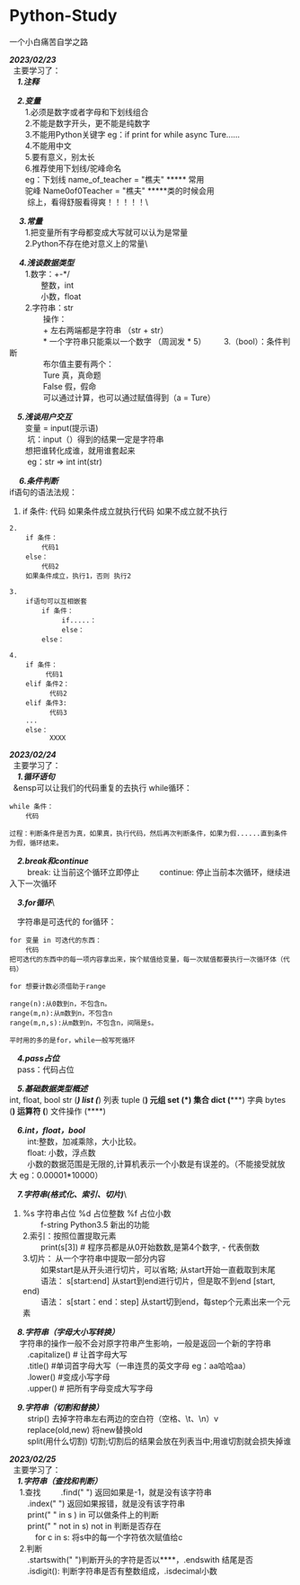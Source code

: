 # Python-Study
一个小白痛苦自学之路

___2023/02/23___\
 &ensp;主要学习了：\
 ___&ensp;&ensp;1.注释___
 
 ___&ensp;&ensp;2.变量___\
 &ensp;&ensp;&ensp;&ensp;1.必须是数字或者字母和下划线组合\
 &ensp;&ensp;&ensp;&ensp;2.不能是数字开头，更不能是纯数字\
 &ensp;&ensp;&ensp;&ensp;3.不能用Python关键字 eg：if print for while async Ture......\
 &ensp;&ensp;&ensp;&ensp;4.不能用中文\
 &ensp;&ensp;&ensp;&ensp;5.要有意义，别太长\
 &ensp;&ensp;&ensp;&ensp;6.推荐使用下划线/驼峰命名 \
 &ensp;&ensp;&ensp;&ensp;eg：下划线 name_of_teacher = "樵夫"  ***** 常用\
 &ensp;&ensp;&ensp;&ensp;驼峰 Name0of0Teacher = "樵夫"   *****类的时候会用\
 &ensp;&ensp;&ensp;&ensp;     综上，看得舒服看得爽！！！！！\
 
 ___&ensp; &ensp;3.常量___\
 &ensp;&ensp;&ensp;&ensp;1.把变量所有字母都变成大写就可以认为是常量\
 &ensp;&ensp;&ensp;&ensp;2.Python不存在绝对意义上的常量\
 
 ___&ensp; &ensp;4.浅谈数据类型___\
&ensp;&ensp;&ensp;&ensp;1.数字：+-*/ \
&ensp;&ensp;&ensp;&ensp;&ensp;&ensp;&ensp;&ensp;整数，int\
&ensp;&ensp;&ensp;&ensp;&ensp;&ensp;&ensp;&ensp;小数，float\
&ensp;&ensp;&ensp;&ensp;2.字符串：str\
&ensp;&ensp;&ensp;&ensp;&ensp;&ensp;&ensp;&ensp; 操作：\
&ensp;&ensp;&ensp;&ensp;&ensp;&ensp;&ensp;&ensp; +  左右两端都是字符串 （str + str）\
&ensp;&ensp;&ensp;&ensp;&ensp;&ensp;&ensp;&ensp; *  一个字符串只能乘以一个数字 （周润发 * 5）
&ensp;&ensp;&ensp;&ensp;3.（bool）：条件判断\
&ensp;&ensp;&ensp;&ensp;&ensp;&ensp;&ensp;&ensp; 布尔值主要有两个：\
&ensp;&ensp;&ensp;&ensp;&ensp;&ensp;&ensp;&ensp; Ture 真，真命题\
&ensp;&ensp;&ensp;&ensp;&ensp;&ensp;&ensp;&ensp; False 假，假命\
&ensp;&ensp;&ensp;&ensp;&ensp;&ensp;&ensp;&ensp; 可以通过计算，也可以通过赋值得到（a = Ture）

 ___&ensp;&ensp;5.浅谈用户交互___\
 &ensp;&ensp;&ensp;&ensp;变量 = input(提示语)\
 &ensp;&ensp;&ensp;&ensp;       坑：input（）得到的结果一定是字符串\
 &ensp;&ensp;&ensp;&ensp;想把谁转化成谁，就用谁套起来\
 &ensp;&ensp;&ensp;&ensp;       eg：str => int     int(str)
        
 ___&ensp; &ensp;6.条件判断___\
 if语句的语法法规：
 
   1.
        if 条件:
             代码
         如果条件成立就执行代码
         如果不成立就不执行
         
    2.
        if 条件：
            代码1
        else：
            代码2
        如果条件成立，执行1，否则 执行2

    3.
        if语句可以互相嵌套
            if 条件：
                 if.....：
                 else：
            else：

    4.
        if 条件：
             代码1
        elif 条件2：
              代码2
        elif 条件3:
              代码3
        ...
        else：
              XXXX

 
 ___2023/02/24___\
&ensp;主要学习了：\
 ___&ensp;&ensp;1.循环语句___\
 &ensp;&ensp可以让我们的代码重复的去执行
while循环：

    while 条件：
        代码
        
    过程：判断条件是否为真，如果真，执行代码，然后再次判断条件，如果为假......直到条件为假，循环结束。
    
 ___&ensp;&ensp;2.break和continue___\
&ensp;&ensp;&ensp;&ensp;  break: 让当前这个循环立即停止
&ensp;&ensp;&ensp;&ensp;  continue: 停止当前本次循环，继续进入下一次循环

 ___&ensp;&ensp;3.for循环___\
 
&ensp;&ensp;字符串是可迭代的
 for循环：
    
    for 变量 in 可迭代的东西：
        代码
    把可迭代的东西中的每一项内容拿出来，挨个赋值给变量，每一次赋值都要执行一次循环体（代码）

    for 想要计数必须借助于range

    range(n):从0数到n，不包含n。
    range(m,n):从m数到n，不包含n
    range(m,n,s):从m数到n，不包含n，间隔是s。

    平时用的多的是for，while一般写死循环
    
 ___&ensp;&ensp;4.pass占位___\
 &ensp;&ensp;pass：代码占位
 
 ___&ensp;&ensp;5.基础数据类型概述___\
 int, float, bool
 str  (*****)
 list (*****)    列表
 tuple (**)      元组
 set   (*)       集合
 dict  (*****)   字典
 bytes (****)
 运算符  (****)
 文件操作 (****)
 
 ___&ensp;&ensp;6.int，float，bool___\
&ensp;&ensp;&ensp;&ensp; int:整数，加减乘除，大小比较。\
&ensp;&ensp;&ensp;&ensp; float: 小数，浮点数\
&ensp;&ensp;&ensp;&ensp; 小数的数据范围是无限的,计算机表示一个小数是有误差的。（不能接受就放大 eg：0.00001*10000）
 
 ___&ensp;&ensp;7.字符串(格式化、索引、切片)___\
1.  %s 字符串占位     %d  占位整数      %f  占位小数\
&ensp;&ensp;&ensp;&ensp;   f-string Python3.5 新出的功能\
2.索引：按照位置提取元素\
&ensp;&ensp;&ensp;&ensp;   print(s[3])  # 程序员都是从0开始数数,是第4个数字, -  代表倒数\
3.切片： 从一个字符串中提取一部分内容\
&ensp;&ensp;&ensp;&ensp;   如果start是从开头进行切片，可以省略;  从start开始一直截取到末尾\
&ensp;&ensp;&ensp;&ensp;   语法： s[start:end] 从start到end进行切片，但是取不到end [start, end)\
&ensp;&ensp;&ensp;&ensp;   语法： s[start：end：step] 从start切到end，每step个元素出来一个元素

 ___&ensp;&ensp;8.字符串（字母大小写转换）___\
&ensp;&ensp;    字符串的操作一般不会对原字符串产生影响，一般是返回一个新的字符串\
&ensp;&ensp;&ensp;&ensp;    .capitalize() # 让首字母大写\
&ensp;&ensp;&ensp;&ensp;    .title()  #单词首字母大写（一串连贯的英文字母 eg：aa哈哈aa）\
&ensp;&ensp;&ensp;&ensp;    .lower()  #变成小写字母\
&ensp;&ensp;&ensp;&ensp;    .upper()  # 把所有字母变成大写字母

 ___&ensp;&ensp;9.字符串（切割和替换）___\
&ensp;&ensp;&ensp;&ensp;     strip()  去掉字符串左右两边的空白符（空格、\t、\n）v\
&ensp;&ensp;&ensp;&ensp;     replace(old,new)  将new替换old\
&ensp;&ensp;&ensp;&ensp;     split(用什么切割)  切割;切割后的结果会放在列表当中;用谁切割就会损失掉谁

 ___2023/02/25___\
&ensp;主要学习了：\
 ___&ensp;&ensp;1.字符串（查找和判断）___\
&ensp;&ensp; 1.查找
&ensp;&ensp;&ensp;&ensp;     .find(" ")    返回如果是-1，就是没有该字符串\
&ensp;&ensp;&ensp;&ensp;     .index(" ")   返回如果报错，就是没有该字符串\
&ensp;&ensp;&ensp;&ensp;     print(" " in s )      in  可以做条件上的判断\
&ensp;&ensp;&ensp;&ensp;     print(" " not in s)   not in  判断是否存在\
&ensp;&ensp;&ensp;&ensp;&ensp;&ensp;     for c in s:     将s中的每一个字符依次赋值给c\
&ensp;&ensp; 2.判断\
&ensp;&ensp;&ensp;&ensp;      .startswith("  ")判断开头的字符是否以****，.endswith 结尾是否\
&ensp;&ensp;&ensp;&ensp;      .isdigit():      判断字符串是否有整数组成，.isdecimal小数

